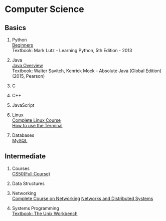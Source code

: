 # Computer Science 

## Basics
1. Python\
[Beginners]()\
Textbook: Mark Lutz - Learning Python, 5th Edition - 2013


2. Java \
[Java Overview](https://youtu.be/UaxRRO9175A)\
Textbook: Walter Savitch, Kenrick Mock - Absolute Java (Global Edition) (2015, Pearson)
3. C
 
4. C++

5. JavaScript

6. Linux\
[Complete Linux Course](https://youtu.be/wBp0Rb-ZJak) \
[How to use the Terminal](https://www.youtube.com/watch?v=oxuRxtrO2Ag)

7. Databases \
[MySQL]()


## Intermediate

1. Courses \
[CS50(Full Course)](https://youtube.com/playlist?list=PLhQjrBD2T382_R182iC2gNZI9HzWFMC_8)

2. Data Structures \
[]()

3. Networking\
[Complete Course on Networking](https://youtube.com/playlist?list=PLIhvC56v63IJVXv0GJcl9vO5Z6znCVb1P)
[Networks and Distributed Systems](https://youtube.com/playlist?list=PLW1yb8L3S1njNqzXgaxUAgAxscBef1RfV)


4. Systems Programming\
[Textbook: The Unix Workbench](https://seankross.com/the-unix-workbench/)